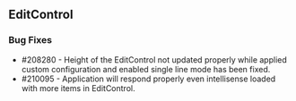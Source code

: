 ## EditControl

### Bug Fixes

* \#208280 - Height of the EditControl not updated properly while applied custom configuration and enabled single line mode has been fixed.
* \#210095 - Application will respond properly even intellisense loaded with more items in EditControl.